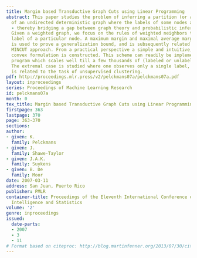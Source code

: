 ```yaml
---
title: Margin based Transductive Graph Cuts using Linear Programming
abstract: This paper studies the problem of inferring a partition (or a graph cut)
  of an undirected deterministic graph where the labels of some nodes are observed
  - thereby bridging a gap between graph theory and probabilistic inference techniques.
  Given a weighted graph, we focus on the rules of weighted neighbors to predict the
  label of a particular node. A maximum margin and maximal average margin based argument
  is used to prove a generalization bound, and is subsequently related to the classical
  MINCUT approach. From a practical perspective a simple and intuitive, but efficient
  convex formulation is constructed. This scheme can readily be implemented as a linear
  program which scales well till a few thousands of (labeled or unlabeled) data-points.
  The extremal case is studied where one observes only a single label, and this setting
  is related to the task of unsupervised clustering.
pdf: http://proceedings.mlr.press/v2/pelckmans07a/pelckmans07a.pdf
layout: inproceedings
series: Proceedings of Machine Learning Research
id: pelckmans07a
month: 0
tex_title: Margin based Transductive Graph Cuts using Linear Programming
firstpage: 363
lastpage: 370
page: 363-370
sections: 
author:
- given: K.
  family: Pelckmans
- given: J.
  family: Shawe-Taylor
- given: J.A.K.
  family: Suykens
- given: B. De
  family: Moor
date: 2007-03-11
address: San Juan, Puerto Rico
publisher: PMLR
container-title: Proceedings of the Eleventh International Conference on Artificial
  Intelligence and Statistics
volume: '2'
genre: inproceedings
issued:
  date-parts:
  - 2007
  - 3
  - 11
# Format based on citeproc: http://blog.martinfenner.org/2013/07/30/citeproc-yaml-for-bibliographies/
---
```

